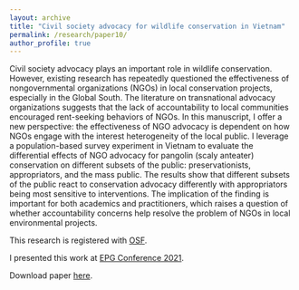 ```yaml
---
layout: archive
title: "Civil society advocacy for wildlife conservation in Vietnam"
permalink: /research/paper10/
author_profile: true
---
```


 Civil society advocacy plays an important role in wildlife conservation. However, existing research has repeatedly questioned the effectiveness of nongovernmental organizations (NGOs) in local conservation projects, especially in the Global South. The literature on transnational advocacy organizations suggests that the lack of accountability to local communities encouraged rent-seeking behaviors of NGOs. In this manuscript, I offer a new perspective: the effectiveness of NGO advocacy is dependent on how NGOs engage with the interest heterogeneity of the local public. I leverage a population-based survey experiment in Vietnam to evaluate the differential effects of NGO advocacy for pangolin (scaly anteater) conservation on different subsets of the public: preservationists, appropriators, and the mass public. The results show that different subsets of the public react to conservation advocacy differently with appropriators being most sensitive to interventions. The implication of the finding is important for both academics and practitioners, which raises a question of whether accountability concerns help resolve the problem of NGOs in local environmental projects.

 This research is registered with [OSF](https://osf.io/4v9gy).

 I presented this work at [EPG Conference 2021](https://www.sv.uio.no/isv/english/research/news-and-events/events/2021/epg2021/).

 Download paper [here](http://takumishibaike.github.io/files/shibaike_epg2021.pdf).